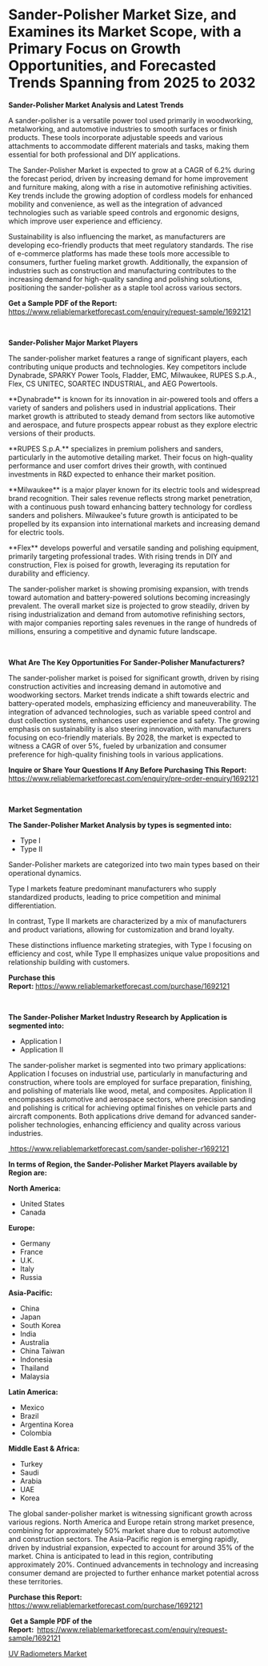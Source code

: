 <p><h1>Sander-Polisher Market Size, and Examines its Market Scope, with a Primary Focus on Growth Opportunities, and Forecasted Trends Spanning from 2025 to 2032</h1></p><p><strong>Sander-Polisher Market Analysis and Latest Trends</strong></p>
<p><p>A sander-polisher is a versatile power tool used primarily in woodworking, metalworking, and automotive industries to smooth surfaces or finish products. These tools incorporate adjustable speeds and various attachments to accommodate different materials and tasks, making them essential for both professional and DIY applications. </p><p>The Sander-Polisher Market is expected to grow at a CAGR of 6.2% during the forecast period, driven by increasing demand for home improvement and furniture making, along with a rise in automotive refinishing activities. Key trends include the growing adoption of cordless models for enhanced mobility and convenience, as well as the integration of advanced technologies such as variable speed controls and ergonomic designs, which improve user experience and efficiency. </p><p>Sustainability is also influencing the market, as manufacturers are developing eco-friendly products that meet regulatory standards. The rise of e-commerce platforms has made these tools more accessible to consumers, further fueling market growth. Additionally, the expansion of industries such as construction and manufacturing contributes to the increasing demand for high-quality sanding and polishing solutions, positioning the sander-polisher as a staple tool across various sectors.</p></p>
<p><strong>Get a Sample PDF of the Report:&nbsp;</strong> <a href="https://www.reliablemarketforecast.com/enquiry/request-sample/1692121?utm_campaign=1169&utm_medium=2&utm_source=Github&utm_content=ia&utm_term=07012025&utm_id=sander-polisher">https://www.reliablemarketforecast.com/enquiry/request-sample/1692121</a></p>
<p>&nbsp;</p>
<p><strong>Sander-Polisher Major Market Players</strong></p>
<p><p>The sander-polisher market features a range of significant players, each contributing unique products and technologies. Key competitors include Dynabrade, SPARKY Power Tools, Fladder, EMC, Milwaukee, RUPES S.p.A., Flex, CS UNITEC, SOARTEC INDUSTRIAL, and AEG Powertools.</p><p>**Dynabrade** is known for its innovation in air-powered tools and offers a variety of sanders and polishers used in industrial applications. Their market growth is attributed to steady demand from sectors like automotive and aerospace, and future prospects appear robust as they explore electric versions of their products.</p><p>**RUPES S.p.A.** specializes in premium polishers and sanders, particularly in the automotive detailing market. Their focus on high-quality performance and user comfort drives their growth, with continued investments in R&D expected to enhance their market position.</p><p>**Milwaukee** is a major player known for its electric tools and widespread brand recognition. Their sales revenue reflects strong market penetration, with a continuous push toward enhancing battery technology for cordless sanders and polishers. Milwaukee's future growth is anticipated to be propelled by its expansion into international markets and increasing demand for electric tools.</p><p>**Flex** develops powerful and versatile sanding and polishing equipment, primarily targeting professional trades. With rising trends in DIY and construction, Flex is poised for growth, leveraging its reputation for durability and efficiency.</p><p>The sander-polisher market is showing promising expansion, with trends toward automation and battery-powered solutions becoming increasingly prevalent. The overall market size is projected to grow steadily, driven by rising industrialization and demand from automotive refinishing sectors, with major companies reporting sales revenues in the range of hundreds of millions, ensuring a competitive and dynamic future landscape.</p></p>
<p>&nbsp;</p>
<p><strong>What Are The Key Opportunities For Sander-Polisher Manufacturers?</strong></p>
<p><p>The sander-polisher market is poised for significant growth, driven by rising construction activities and increasing demand in automotive and woodworking sectors. Market trends indicate a shift towards electric and battery-operated models, emphasizing efficiency and maneuverability. The integration of advanced technologies, such as variable speed control and dust collection systems, enhances user experience and safety. The growing emphasis on sustainability is also steering innovation, with manufacturers focusing on eco-friendly materials. By 2028, the market is expected to witness a CAGR of over 5%, fueled by urbanization and consumer preference for high-quality finishing tools in various applications.</p></p>
<p><strong>Inquire or Share Your Questions If Any Before Purchasing This Report:</strong> <a href="https://www.reliablemarketforecast.com/enquiry/pre-order-enquiry/1692121?utm_campaign=1169&utm_medium=2&utm_source=Github&utm_content=ia&utm_term=07012025&utm_id=sander-polisher">https://www.reliablemarketforecast.com/enquiry/pre-order-enquiry/1692121</a></p>
<p>&nbsp;</p>
<p><strong>Market Segmentation</strong></p>
<p><strong>The Sander-Polisher Market Analysis by types is segmented into:</strong></p>
<p><ul><li>Type I</li><li>Type II</li></ul></p>
<p><p>Sander-Polisher markets are categorized into two main types based on their operational dynamics. </p><p>Type I markets feature predominant manufacturers who supply standardized products, leading to price competition and minimal differentiation. </p><p>In contrast, Type II markets are characterized by a mix of manufacturers and product variations, allowing for customization and brand loyalty. </p><p>These distinctions influence marketing strategies, with Type I focusing on efficiency and cost, while Type II emphasizes unique value propositions and relationship building with customers.</p></p>
<p><strong>Purchase this Report:&nbsp;</strong><a href="https://www.reliablemarketforecast.com/purchase/1692121?utm_campaign=1169&utm_medium=2&utm_source=Github&utm_content=ia&utm_term=07012025&utm_id=sander-polisher">https://www.reliablemarketforecast.com/purchase/1692121</a></p>
<p>&nbsp;</p>
<p><strong>The Sander-Polisher Market Industry Research by Application is segmented into:</strong></p>
<p><ul><li>Application I</li><li>Application II</li></ul></p>
<p><p>The sander-polisher market is segmented into two primary applications: Application I focuses on industrial use, particularly in manufacturing and construction, where tools are employed for surface preparation, finishing, and polishing of materials like wood, metal, and composites. Application II encompasses automotive and aerospace sectors, where precision sanding and polishing is critical for achieving optimal finishes on vehicle parts and aircraft components. Both applications drive demand for advanced sander-polisher technologies, enhancing efficiency and quality across various industries.</p></p>
<p><a href="https://www.reliablemarketforecast.com/sander-polisher-r1692121?utm_campaign=1169&utm_medium=2&utm_source=Github&utm_content=ia&utm_term=07012025&utm_id=sander-polisher">&nbsp;https://www.reliablemarketforecast.com/sander-polisher-r1692121</a></p>
<p><strong>In terms of Region, the Sander-Polisher Market Players available by Region are:</strong></p>
<p>
    <p> <strong> North America: </strong>
        <ul>
            <li>United States</li>
            <li>Canada</li>
        </ul>
        </p> 
    <p> <strong> Europe: </strong>
        <ul>
            <li>Germany</li>
            <li>France</li>
            <li>U.K.</li>
            <li>Italy</li>
            <li>Russia</li>
        </ul>
        </p> 
    <p> <strong> Asia-Pacific: </strong>
        <ul>
            <li>China</li>
            <li>Japan</li>
            <li>South Korea</li>
            <li>India</li>
            <li>Australia</li>
            <li>China Taiwan</li>
            <li>Indonesia</li>
            <li>Thailand</li>
            <li>Malaysia</li>
        </ul>
        </p> 
    <p> <strong> Latin America: </strong>
        <ul>
            <li>Mexico</li>
            <li>Brazil</li>
            <li>Argentina Korea</li>
            <li>Colombia</li>
        </ul>
        </p> 
    <p> <strong> Middle East & Africa: </strong>
        <ul>
            <li>Turkey</li>
            <li>Saudi</li>
            <li>Arabia</li>
            <li>UAE</li>
            <li>Korea</li>
        </ul>
    </p>
    </p>
<p><p>The global sander-polisher market is witnessing significant growth across various regions. North America and Europe retain strong market presence, combining for approximately 50% market share due to robust automotive and construction sectors. The Asia-Pacific region is emerging rapidly, driven by industrial expansion, expected to account for around 35% of the market. China is anticipated to lead in this region, contributing approximately 20%. Continued advancements in technology and increasing consumer demand are projected to further enhance market potential across these territories.</p></p>
<p><strong>Purchase this Report: </strong><a href="https://www.reliablemarketforecast.com/purchase/1692121?utm_campaign=1169&utm_medium=2&utm_source=Github&utm_content=ia&utm_term=07012025&utm_id=sander-polisher">https://www.reliablemarketforecast.com/purchase/1692121</a></p>
<p>&nbsp;<strong>Get a Sample PDF of the Report:&nbsp;&nbsp;</strong><a href="https://www.reliablemarketforecast.com/enquiry/request-sample/1692121?utm_campaign=1169&utm_medium=2&utm_source=Github&utm_content=ia&utm_term=07012025&utm_id=sander-polisher">https://www.reliablemarketforecast.com/enquiry/request-sample/1692121</a></p>
<p><strong></strong></p>
<p><p><a href="https://github.com/pizolina/Market-Research-Report-List-6/blob/main/uv-radiometers-market.md?utm_campaign=1169&utm_medium=2&utm_source=Github&utm_content=ia&utm_term=07012025&utm_id=sander-polisher">UV Radiometers Market</a></p></p>